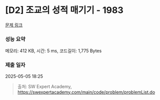 # [D2] 조교의 성적 매기기 - 1983 

[문제 링크](https://swexpertacademy.com/main/code/problem/problemDetail.do?contestProbId=AV5PwGK6AcIDFAUq) 

### 성능 요약

메모리: 412 KB, 시간: 5 ms, 코드길이: 1,775 Bytes

### 제출 일자

2025-05-05 18:25



> 출처: SW Expert Academy, https://swexpertacademy.com/main/code/problem/problemList.do